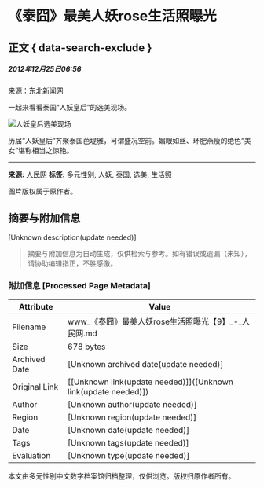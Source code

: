 # 《泰囧》最美人妖rose生活照曝光

## 正文 { data-search-exclude }


##### 2012年12月25日06:56    
来源：[东北新闻网](http://www.nen.com.cn/)    

一起来看看泰国“人妖皇后”的选美现场。

![人妖皇后选美现场](http://www.people.com.cn/h/pic/20121225/55/13779417322897125139.jpg)

历届“人妖皇后”齐聚泰国芭堤雅，可谓盛况空前。媚眼如丝、环肥燕瘦的绝色“美女”堪称相当之惊艳。

---

**来源:** [人民网](http://www.people.com.cn/)
**标签:** 多元性别, 人妖, 泰国, 选美, 生活照

图片版权属于原作者。
<!-- tcd_original_link http://www.people.com.cn/24hour/n/2012/1225/c25408-20002112-9.html -->


## 摘要与附加信息

<!-- tcd_abstract -->
[Unknown description(update needed)]
<!-- tcd_abstract_end -->

> 摘要与附加信息为自动生成，仅供检索与参考。如有错误或遗漏（未知），请协助编辑指正，不胜感激。

### 附加信息 [Processed Page Metadata]

| Attribute       | Value                                  |
|-----------------|----------------------------------------|
| Filename        | www_《泰囧》最美人妖rose生活照曝光【9】_-_人民网.md                             |
| Size            | 678 bytes                           |
| Archived Date   | [Unknown archived date(update needed)]                             |
| Original Link   | [[Unknown link(update needed)]]([Unknown link(update needed)])                       |
| Author          | [Unknown author(update needed)]                               |
| Region          | [Unknown region(update needed)]                               |
| Date            | [Unknown date(update needed)]                                 |
| Tags            | [Unknown tags(update needed)]                                 |
| Evaluation            | [Unknown type(update needed)]                                 |
<!-- tcd_table_end -->

本文由多元性别中文数字档案馆归档整理，仅供浏览。版权归原作者所有。
